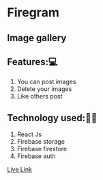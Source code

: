 # Firegram

## Image gallery

## Features:💻
1. You can post images
2. Delete your images
3. Like others post

## Technology used:👨‍💻
1. React Js
2. Firebase storage
3. Firebase firestore
4. Firebase auth

[Live Link](https://firegram-62be6.web.app/)
